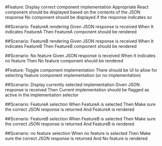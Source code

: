 #Feature: Display correct component implementation
Appropriate React component should be displayed based on the contents of the JSON response
No component should be displayed if the response indicates so

##Scenario: FeatureA rendering
Given JSON response is received
When It indicates FeatureA
Then FeatureA component should be rendered

##Scenario: FeatureB rendering
Given JSON response is received
When It indicates FeatureB
Then FeatureB component should be rendered

##Scenario: No feature
Given JSON response is received
When It indicates no feature
Then No feature component should be rendered

#Feature: Toggle component implementation
There should be UI to allow for selecting feature component implementation (or no implementation)

##Scenario: Display currently selected implementation
Given JSON response is received
Then Current implementation should be flagged as active in the implementation selector

##Scenario: FeatureA selection
When FeatureA is selected
Then Make sure the correct JSON response is returned
And FeatureA is rendered

##Scenario: FeatureB selection
When FeatureB is selected
Then Make sure the correct JSON response is returned
And FeatureB is rendered

##Scenario: no feature selection
When no feature is selected
Then Make sure the correct JSON response is returned
And No feature is rendered
